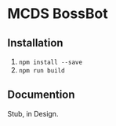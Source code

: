 # MCDS BossBot

## Installation
1. `npm install --save`
2. `npm run build`

## Documention 

Stub, in Design.